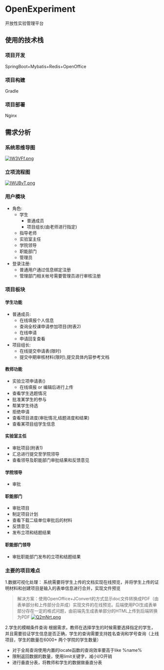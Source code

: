 # OpenExperiment

开放性实验管理平台

## 使用的技术栈

### 项目开发

SpringBoot+Mybatis+Redis+OpenOffice

### 项目构建

Gradle

### 项目部署

Nginx

## 需求分析

### 系统思维导图

[![lW3VFf.png](https://camo.githubusercontent.com/a57028dc5bac9db08f31c0d97a945200a4283aa7/68747470733a2f2f73322e617831782e636f6d2f323032302f30312f30392f6c57335646662e706e67)](https://camo.githubusercontent.com/a57028dc5bac9db08f31c0d97a945200a4283aa7/68747470733a2f2f73322e617831782e636f6d2f323032302f30312f30392f6c57335646662e706e67)

### 立项流程图

[![lWUBvT.png](https://camo.githubusercontent.com/f269718c185b1b0db620a0c4cad604669a21c678/68747470733a2f2f73322e617831782e636f6d2f323032302f30312f30392f6c57554276542e706e67)](https://camo.githubusercontent.com/f269718c185b1b0db620a0c4cad604669a21c678/68747470733a2f2f73322e617831782e636f6d2f323032302f30312f30392f6c57554276542e706e67)

### 用户模块

- 角色:
  - 学生
    - 普通成员
    - 项目组长(由老师进行指定)
  - 指导老师
  - 实验室主任
  - 学院领导
  - 职能部门
  - 管理员
- 登录注册:
  - 普通用户通过信息绑定注册
  - 管理部门相关帐号需要管理员进行审核注册

### 项目板块

#### 学生功能

- 普通成员:
  - 在线填报个人信息
  - 查询全校课申请参加项目(附表2)
  - 在线申请
  - 申请回复查看
- 项目组长:
  - 在线提交申请表(限时)
  - 提交中期审核材料(限时),提交具体内容参考文档

#### 教师功能

- 实验立项申请表()
  - 在线填报 or 编辑后进行上传
- 查看学生选题情况
- 批准某学生的参与
- 帮某学生待选
- 拒绝申请
- 查看项目进度(审批情况,结题进度和结果)
- 查看某项目组学生信息

#### 实验室主任

- 审批项目(附表1)
- 汇总进行提交至学院领导
- 查看领导及职能部门审批结果和反馈意见

#### 学院领导

- 审批

#### 职能部门

- 审批项目
- 制定项目计划
- 查看下载二级单位审批后的材料
- 反馈意见
- 发布立项和结题结果

#### 职能部门领导

- 审批职能部门发布的立项和结题结果

### 主要的项目难点

1.数据可视化处理： 系统需要将学生上传的文档实现在线预览，并将学生上传的证明材料和创建项目是输入的表单信息进行合并，实现文件预览

> 解决方案：使用OpenOffice+JConvert的方式显示doc文件转换成PDF（由表单部分和上传部分合并成）实现文件的在线预览。后端使用POI生成表单部分存在一定的格式问题，由前端先生成表单部分的HTML上传到后端转换为PDF [![Q2mNrt.png](https://camo.githubusercontent.com/551e92b75a88cbd61b2a068e16a5719144991b2b/68747470733a2f2f73322e617831782e636f6d2f323031392f31322f31332f51326d4e72742e706e67)](https://camo.githubusercontent.com/551e92b75a88cbd61b2a068e16a5719144991b2b/68747470733a2f2f73322e617831782e636f6d2f323031392f31322f31332f51326d4e72742e706e67)

2.学生的模糊条件查询 根据需求，教师在选择学生的时候需要选择指定的学生，并且需要验证学生信息是否正确，学生的查询需要支持姓名查询和学号查询（上线项目，学生的数量在6000+ 两个学院的学生数量） 

- 对于全局查询使用内置的locate函数的查询效率要高于like %name% 
- 限制返回数据的数量，使用limit关键字，减小I/O开销 
- 进行垂直分表，将教师和学生的数据做垂直分表
